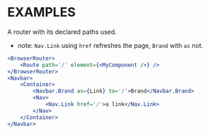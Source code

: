 # EXAMPLES

A router with its declared paths used.  
*	note: `Nav.Link` using `href` refreshes the page, `Brand` with `as` not. 
```jsx
<BrowserRouter>
	<Route path='/' element={<MyComponent />} />
</BrowserRouter>
<Navbar>
	<Container>
		<Navbar.Brand as={Link} to='/'>Brand</Navbar.Brand>
		<Nav>
			<Nav.Link href='/'>a link</Nav.Link>
		</Nav>
	</Container>
</Navbar>
```